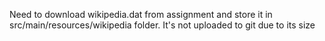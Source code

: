 Need to download wikipedia.dat from assignment and store it in src/main/resources/wikipedia folder.
It's not uploaded to git due to its size